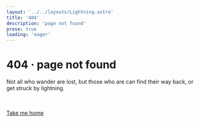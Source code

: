 ```yaml
---
layout: '../../layouts/Lightning.astro'
title: '404'
description: 'page not found'
prose: true
loading: 'eager'
---
```


# 404 · page not found

Not all who wander are lost, but those who are can find their way back, or get
struck by lightning.<br/><br/><br/>

<a href="/lightning" class="btn primary">Take me home</a>
